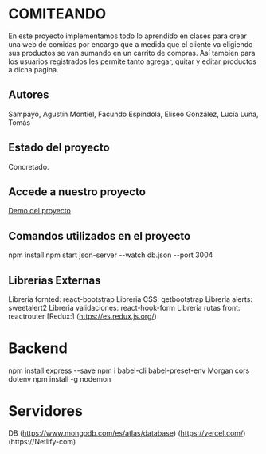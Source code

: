 # COMITEANDO
En este proyecto implementamos todo lo aprendido en clases para crear una web de comidas por encargo que a medida que el cliente va eligiendo sus productos se van sumando en un carrito de compras. Así tambien para los usuarios registrados les permite tanto agregar, quitar y editar productos a dicha pagina.

## Autores
Sampayo, Agustín
Montiel, Facundo
Espindola, Eliseo
González, Lucía
Luna, Tomás

## Estado del proyecto
Concretado.

## Accede a nuestro proyecto
[Demo del proyecto](https://github.com/agustines82/ComiteandoRestaurant)

## Comandos utilizados en el proyecto
npm install
npm start
json-server --watch db.json --port 3004


## Librerias Externas
Libreria fornted: react-bootstrap
Libreria CSS: getbootstrap
Libreria alerts: sweetalert2
Libreria validaciones: react-hook-form
Libreria rutas front: reactrouter
[Redux:] (https://es.redux.js.org/)

# Backend

npm install express --save
npm i babel-cli babel-preset-env Morgan cors dotenv
npm install -g nodemon

# Servidores
DB
(https://www.mongodb.com/es/atlas/database)
(https://vercel.com/)
(https://Netlify-com)


